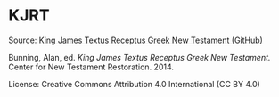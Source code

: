 # KJRT

Source: [King James Textus Receptus Greek New Testament (GitHub)](https://github.com/Center-for-New-Testament-Restoration/KJTR)

Bunning, Alan, ed. *King James Textus Receptus Greek New Testament.* Center for New Testament Restoration. 2014.

License: Creative Commons Attribution 4.0 International (CC BY 4.0)